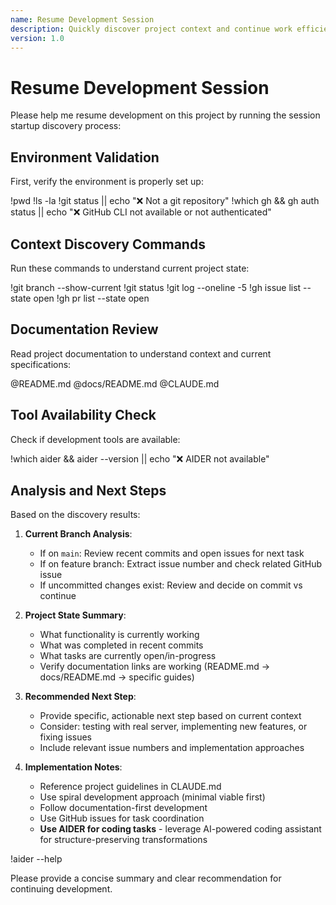 ```yaml
---
name: Resume Development Session
description: Quickly discover project context and continue work efficiently
version: 1.0
---
```


# Resume Development Session

Please help me resume development on this project by running the session startup discovery process:

## Environment Validation

First, verify the environment is properly set up:

!pwd
!ls -la
!git status || echo "❌ Not a git repository"
!which gh && gh auth status || echo "❌ GitHub CLI not available or not authenticated"

## Context Discovery Commands

Run these commands to understand current project state:

!git branch --show-current
!git status
!git log --oneline -5
!gh issue list --state open
!gh pr list --state open

## Documentation Review

Read project documentation to understand context and current specifications:

@README.md
@docs/README.md
@CLAUDE.md

## Tool Availability Check

Check if development tools are available:

!which aider && aider --version || echo "❌ AIDER not available"

## Analysis and Next Steps

Based on the discovery results:

1. **Current Branch Analysis**: 
   - If on `main`: Review recent commits and open issues for next task
   - If on feature branch: Extract issue number and check related GitHub issue
   - If uncommitted changes exist: Review and decide on commit vs continue

2. **Project State Summary**:
   - What functionality is currently working
   - What was completed in recent commits
   - What tasks are currently open/in-progress
   - Verify documentation links are working (README.md → docs/README.md → specific guides)

3. **Recommended Next Step**:
   - Provide specific, actionable next step based on current context
   - Consider: testing with real server, implementing new features, or fixing issues
   - Include relevant issue numbers and implementation approaches

4. **Implementation Notes**:
   - Reference project guidelines in CLAUDE.md
   - Use spiral development approach (minimal viable first)
   - Follow documentation-first development
   - Use GitHub issues for task coordination
   - **Use AIDER for coding tasks** - leverage AI-powered coding assistant for structure-preserving transformations

!aider --help

Please provide a concise summary and clear recommendation for continuing development.
